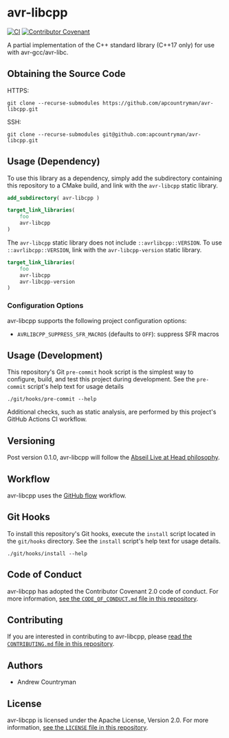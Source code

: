 # avr-libcpp

[![CI](https://github.com/apcountryman/avr-libcpp/actions/workflows/ci.yml/badge.svg)](https://github.com/apcountryman/avr-libcpp/actions/workflows/ci.yml)
[![Contributor Covenant](https://img.shields.io/badge/Contributor%20Covenant-2.0-4baaaa.svg)](CODE_OF_CONDUCT.md)

A partial implementation of the C++ standard library (C++17 only) for use with
avr-gcc/avr-libc.

## Obtaining the Source Code

HTTPS:
```shell
git clone --recurse-submodules https://github.com/apcountryman/avr-libcpp.git
```
SSH:
```shell
git clone --recurse-submodules git@github.com:apcountryman/avr-libcpp.git
```

## Usage (Dependency)

To use this library as a dependency, simply add the subdirectory containing this
repository to a CMake build, and link with the `avr-libcpp` static library.
```cmake
add_subdirectory( avr-libcpp )
```
```cmake
target_link_libraries(
    foo
    avr-libcpp
)
```

The `avr-libcpp` static library does not include `::avrlibcpp::VERSION`.
To use `::avrlibcpp::VERSION`, link with the `avr-libcpp-version` static library.
```cmake
target_link_libraries(
    foo
    avr-libcpp
    avr-libcpp-version
)
```

### Configuration Options

avr-libcpp supports the following project configuration options:
- `AVRLIBCPP_SUPPRESS_SFR_MACROS` (defaults to `OFF`): suppress SFR macros


## Usage (Development)

This repository's Git `pre-commit` hook script is the simplest way to configure, build,
and test this project during development.
See the `pre-commit` script's help text for usage details
```shell
./git/hooks/pre-commit --help
```

Additional checks, such as static analysis, are performed by this project's GitHub Actions
CI workflow.

## Versioning

Post version 0.1.0, avr-libcpp will follow the [Abseil Live at Head
philosophy](https://abseil.io/about/philosophy).

## Workflow

avr-libcpp uses the [GitHub flow](https://guides.github.com/introduction/flow/) workflow.

## Git Hooks

To install this repository's Git hooks, execute the `install` script located in the
`git/hooks` directory.
See the `install` script's help text for usage details.
```shell
./git/hooks/install --help
```

## Code of Conduct

avr-libcpp has adopted the Contributor Covenant 2.0 code of conduct.
For more information, [see the `CODE_OF_CONDUCT.md` file in this
repository](CODE_OF_CONDUCT.md).

## Contributing

If you are interested in contributing to avr-libcpp, please [read the `CONTRIBUTING.md`
file in this repository](CONTRIBUTING.md).

## Authors

- Andrew Countryman

## License

avr-libcpp is licensed under the Apache License, Version 2.0.
For more information, [see the `LICENSE` file in this repository](LICENSE).
